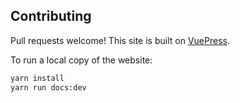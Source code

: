 ## Contributing

Pull requests welcome! This site is built on [VuePress](https://vuepress.vuejs.org/). 

To run a local copy of the website:

```sh
yarn install
yarn run docs:dev
```